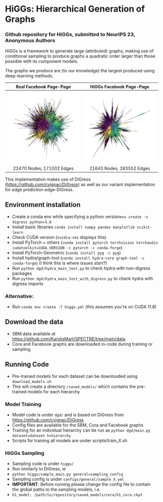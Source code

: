 # HiGGs: Hierarchical Generation of Graphs
### Github repository for HiGGs, submitted to NeurIPS 23, Anonymous Authors

HiGGs is a framework to generate large (attributed) graphs, making use of conditional sampling to produce graphs a quadratic order larger than those possible with its component models.

The graphs we produce are (to our knowledge) the largest produced using deep-learning methods.

Real Facebook Page-Page            |  HiGGs Facebook Page-Page
:-------------------------:|:-------------------------:
![](https://github.com/higgs-neurips-23/HiGGs/blob/main/figures/Real_fb.png)  |  ![](https://github.com/higgs-neurips-23/HiGGs/blob/main/figures/HiGGs_fb.png)
 22470 Nodes, 171002 Edges  |  21643 Nodes, 283552 Edges  


This implementation makes use of DiGress (https://github.com/cvignac/DiGress) as well as our variant implementation for edge prediction edge-DiGress.

## Environment installation
 - Create a conda env while specifying a python version`env create -n digress python=3.8`
 - Install basic libraries `conda install numpy pandas matplotlib scikit-learn`
 - Check CUDA version (`nvidia-smi` displays this)
 - Install PyTorch + others (`conda install pytorch torchvision torchaudio cudatoolkit=CUDA_VERSION -c pytorch -c conda-forge`)
 - Install PyTorch-Geometric (`conda install pyg -c pyg`)
 - Install hydra/graph-tool (`conda install hydra-core graph-tool -c conda-forge`) (I think this is where issues start?)
 - Run `python dgd/hydra_main_test.py` to check hydra with non-digress packages
 - Run `python dgd/hydra_main_test_with_digress.py` to check hydra with digress imports
 
 ### Alternative:
  - Run `conda env create -f higgs.yml` (this assumes you're on CUDA 11.8)

## Download the data

  - SBM data available at https://github.com/KarolisMart/SPECTRE/tree/main/data
  - Cora and Facebook graphs are downloaded in-code during training or sampling

## Running Code

 - Pre-trained models for each dataset can be downloaded using `download_models.sh`
 - This will create a directory `/saved_models/` which contains the pre-trained models for each hierarchy

### Model Training
  - Model code is under `dgd/` and is based on DiGress from https://github.com/cvignac/DiGress
  - Config files are available for the SBM, Cora and Facebook graphs
  - Training for an individual hierarchy can be run as `python dgd/main.py dataset=dataset h=hierarchy`
  - Scripts for training all models are under scripts/train_X.sh

### HiGGs Sampling
   - Sampling code is under `higgs/`
   - Run similarly to DiGress, ie
   - `python higgs/sample_main.py general=sampling_config`
   - Sampling config is under `configs/general/sample_X.yml`
   - **IMPORTANT**: Before running please change the config file to contain the global paths to the sampling models, i.e.
   - `h1_model: /path/to/repository/saved_models/cora/h1_cora.ckpt`
